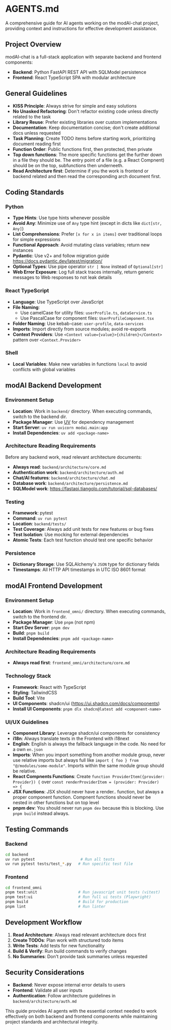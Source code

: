 # AGENTS.md

A comprehensive guide for AI agents working on the modAI-chat project, providing context and instructions for effective development assistance.

## Project Overview

modAI-chat is a full-stack application with separate backend and frontend components:

- **Backend**: Python FastAPI REST API with SQLModel persistence
- **Frontend**: React TypeScript SPA with modular architecture

## General Guidelines

- **KISS Principle**: Always strive for simple and easy solutions
- **No Unasked Refactoring**: Don't refactor existing code unless directly related to the task
- **Library Reuse**: Prefer existing libraries over custom implementations
- **Documentation**: Keep documentation concise; don't create additional docs unless requested
- **Task Planning**: Create TODO items before starting work, prioritizing document reading first
- **Function Order**: Public functions first, then protected, then private
- **Top down functions**: The more specific functions get the further down in a file they should be. The entry point of a file (e.g. a React Compnent) should be on the top, subfunctions then underneeth.
- **Read Architecture first**: Determine if you the work is frontend or backend related and then read the corresponding arch document first.

## Coding Standards

### Python

- **Type Hints**: Use type hints whenever possible
- **Avoid Any**: Minimize use of `Any` type hint (except in dicts like `dict[str, Any]`)
- **List Comprehensions**: Prefer `[x for x in items]` over traditional loops for simple expressions
- **Functional Approach**: Avoid mutating class variables; return new instances
- **Pydantic**: Use v2+ and follow migration guide https://docs.pydantic.dev/latest/migration/
- **Optional Types**: Use pipe operator `str | None` instead of `Optional[str]`
- **Web Error Exposure**: Log full stack traces internally, return generic messages to Web responses to not leak details

### React TypeScript

- **Language**: Use TypeScript over JavaScript
- **File Naming**:
  - Use camelCase for utility files: `userProfile.ts`, `dataService.ts`
  - Use PascalCase for component files: `UserProfileComponent.tsx`
- **Folder Naming**: Use kebab-case: `user-profile`, `data-services`
- **Imports**: Import directly from source modules; avoid re-exports
- **Context Providers**: Use `<Context value={value}>{children}</Context>` pattern over `<Context.Provider>`

### Shell

- **Local Variables**: Make new variables in functions `local` to avoid conflicts with global variables

## modAI Backend Development

### Environment Setup

- **Location**: Work in `backend/` directory. When executing commands, switch to the backend dir.
- **Package Manager**: Use [UV](https://docs.astral.sh/uv/) for dependency management
- **Start Server**: `uv run uvicorn modai.main:app`
- **Install Dependencies**: `uv add <package-name>`

### Architecture Reading Requirements

Before any backend work, read relevant architecture documents:

- **Always read**: `backend/architecture/core.md`
- **Authentication work**: `backend/architecture/auth.md`
- **Chat/AI features**: `backend/architecture/chat.md`
- **Database work**: `backend/architecture/persistence.md`
- **SQLModel work**: https://fastapi.tiangolo.com/tutorial/sql-databases/

### Testing

- **Framework**: pytest
- **Command**: `uv run pytest`
- **Location**: `backend/tests/`
- **Test Coverage**: Always add unit tests for new features or bug fixes
- **Test Isolation**: Use mocking for external dependencies
- **Atomic Tests**: Each test function should test one specific behavior

### Persistence

- **Dictionary Storage**: Use SQLAlchemy's `JSON` type for dictionary fields
- **Timestamps**: All HTTP API timestamps in UTC ISO 8601 format

## modAI Frontend Development

### Environment Setup

- **Location**: Work in `frontend_omni/` directory. When executing commands, switch to the frontend dir.
- **Package Manager**: Use `pnpm` (not npm)
- **Start Dev Server**: `pnpm dev`
- **Build**: `pnpm build`
- **Install Dependencies**: `pnpm add <package-name>`

### Architecture Reading Requirements

- **Always read first**: `frontend_omni/architecture/core.md`

### Technology Stack

- **Framework**: React with TypeScript
- **Styling**: TailwindCSS
- **Build Tool**: Vite
- **UI Components**: shadcn/ui (https://ui.shadcn.com/docs/components)
- **Install UI Components**: `pnpm dlx shadcn@latest add <component-name>`

### UI/UX Guidelines

- **Component Library**: Leverage shadcn/ui components for consistency
- **i18n**: Always translate texts in the Frontend with i18next
- **English**: English is always the fallback language in the code. No need for a own `en.json`
- **Imports**: When you import something from another module group, never use relative imports but always full like `import { foo } from "@/modules/some-module"`. Imports within the same module group should be relative.
- **React Compnents Functions**: Create `function ProviderItem({provider: Provider}) {` over `const renderProviderItem = (provider: Provider) => {`
- **JSX Functions**: JSX should never have a render.. function, but always a proper component function. Compnent functions should never be nested in other functions but on top level
- **pnpm dev**: You should never run `pnpm dev` because this is blocking. Use `pnpm build` instead always.

## Testing Commands

### Backend

```bash
cd backend
uv run pytest                    # Run all tests
uv run pytest tests/test_*.py   # Run specific test file
```

### Frontend

```bash
cd frontend_omni
pnpm test:unit                  # Run javascript unit tests (vitest)
pnpm test:ui                    # Run full ui tests (Playwright)
pnpm build                      # Build for production
pnpm lint                       # Run linter
```

## Development Workflow

1. **Read Architecture**: Always read relevant architecture docs first
2. **Create TODOs**: Plan work with structured todo items
3. **Write Tests**: Add tests for new functionality
4. **Build & Verify**: Run build commands to verify changes
5. **No Summaries**: Don't provide task summaries unless requested

## Security Considerations

- **Backend**: Never expose internal error details to users
- **Frontend**: Validate all user inputs
- **Authentication**: Follow architecture guidelines in `backend/architecture/auth.md`

This guide provides AI agents with the essential context needed to work effectively on both backend and frontend components while maintaining project standards and architectural integrity.
